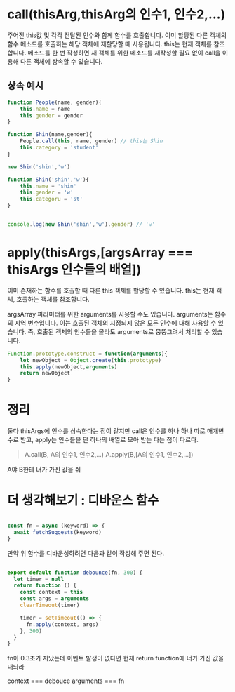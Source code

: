 # call(thisArg,thisArg의 인수1, 인수2,...)

주어진 this값 및 각각 전달된 인수와 함께 함수를 호출합니다.
이미 할당된 다른 객체의 함수 메소드를 호출하는 해당 객체에 재할당할 때
사용됩니다. this는 현재 객체를 참조합니다. 메소드를 한 번 작성하면 새 객체를 위한
메소드를 재작성할 필요 없이 call을 이용해 다른 객체에 상속할 수 있습니다.

## 상속 예시

```js
function People(name, gender){
    this.name = name
    this.gender = gender
}

function Shin(name,gender){
    People.call(this, name, gender) // this는 Shin
    this.category = 'student'
}

new Shin('shin','w')

function Shin('shin','w'){
    this.name = 'shin'
    this.gender = 'w'
    this.categoru = 'st'
}


console.log(new Shin('shin','w').gender) // 'w'

```


# apply(thisArgs,[argsArray === thisArgs 인수들의 배열])

이미 존재하는 함수를 호출할 때 다른 this 객체를 할당할 수 있습니다. this는 현재 객체, 호출하는 객체를 참조합니다. 

argsArray 파라미터를 위한 arguments를 사용할 수도 있습니다. arguments는 함수의 지역 변수입니다. 이는 호출된 객체의 지정되지 않은 모든 인수에 대해 사용할 수 있습니다. 즉, 호출된 객체의 인수들을 몰라도 arguments로 뭉뚱그려서 처리할 수 있습니다. 

```js
Function.prototype.construct = function(arguments){
    let newObject = Object.create(this.prototype) 
    this.apply(newObject,arguments)
    return newObject
}
```

# 정리

둘다 thisArgs에 인수를 상속한다는 점이 같지만 call은 인수를 하나 하나 따로 매개변수로 받고, apply는 인수들을 단 하나의 배열로 모아 받는 다는 점이 다르다.

> A.call(B, A의 인수1, 인수2,...)
> A.apply(B,[A의 인수1, 인수2,...])

A야 B한테 너가 가진 값을 줘


# 더 생각해보기 : 디바운스 함수

```js

const fn = async (keyword) => {
  await fetchSuggests(keyword)
}
```
만약 위 함수를 디바운싱하려면 다음과 같이 작성해 주면 된다. 

```js

export default function debounce(fn, 300) {
  let timer = null
  return function () {
    const context = this
    const args = arguments
    clearTimeout(timer)

    timer = setTimeout(() => {
      fn.apply(context, args)
    }, 300)
  }
}

```

fn아 0.3초가 지났는데 이벤트 발생이 없다면 현재 return function에 너가 가진 값을 내놔라 

context === debouce
arguments === fn